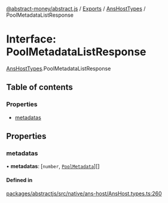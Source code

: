 [@abstract-money/abstract.js](../README.md) / [Exports](../modules.md) / [AnsHostTypes](../modules/AnsHostTypes.md) / PoolMetadataListResponse

# Interface: PoolMetadataListResponse

[AnsHostTypes](../modules/AnsHostTypes.md).PoolMetadataListResponse

## Table of contents

### Properties

- [metadatas](AnsHostTypes.PoolMetadataListResponse.md#metadatas)

## Properties

### metadatas

• **metadatas**: [`number`, [`PoolMetadata`](AnsHostTypes.PoolMetadata.md)][]

#### Defined in

[packages/abstractjs/src/native/ans-host/AnsHost.types.ts:260](https://github.com/Abstract-OS/abstract.js/blob/c46b309/packages/abstractjs/src/native/ans-host/AnsHost.types.ts#L260)
